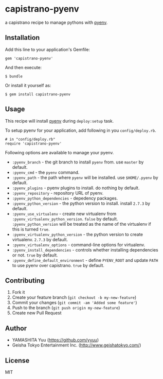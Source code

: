 # capistrano-pyenv

a capistrano recipe to manage pythons with [pyenv](https://github.com/yyuu/pyenv).

## Installation

Add this line to your application's Gemfile:

    gem 'capistrano-pyenv'

And then execute:

    $ bundle

Or install it yourself as:

    $ gem install capistrano-pyenv

## Usage

This recipe will install [pyenv](https://github.com/yyuu/pyenv) during `deploy:setup` task.

To setup pyenv for your application, add following in you `config/deploy.rb`.

    # in "config/deploy.rb"
    require 'capistrano-pyenv'

Following options are available to manage your pyenv.

 * `:pyenv_branch` - the git branch to install `pyenv` from. use `master` by default.
 * `:pyenv_cmd` - the `pyenv` command.
 * `:pyenv_path` - the path where `pyenv` will be installed. use `$HOME/.pyenv` by default.
 * `:pyenv_plugins` - pyenv plugins to install. do nothing by default.
 * `:pyenv_repository` - repository URL of pyenv.
 * `:pyenv_python_dependencies` - depedency packages.
 * `:pyenv_python_version` - the python version to install. install `2.7.3` by default.
 * `:pyenv_use_virtualenv` - create new virtualenv from `:pyenv_virtualenv_python_version`. `false` by default. `:pyenv_python_version` will be treated as the name of the virtualenv if this is turned `true`.
 * `:pyenv_virtualenv_python_version` - the python version to create virtualenv. `2.7.3` by default.
 * `:pyenv_virtualenv_options` - command-line options for virtualenv.
 * `:pyenv_install_dependencies` - controls whether installing dependencies or not. `true` by default.
 * `:pyenv_define_default_environment` - define `PYENV_ROOT` and update `PATH` to use pyenv over capistrano. `true` by default.

## Contributing

1. Fork it
2. Create your feature branch (`git checkout -b my-new-feature`)
3. Commit your changes (`git commit -am 'Added some feature'`)
4. Push to the branch (`git push origin my-new-feature`)
5. Create new Pull Request

## Author

- YAMASHITA Yuu (https://github.com/yyuu)
- Geisha Tokyo Entertainment Inc. (http://www.geishatokyo.com/)

## License

MIT

